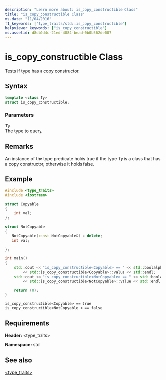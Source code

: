 ```yaml
---
description: "Learn more about: is_copy_constructible Class"
title: "is_copy_constructible Class"
ms.date: "11/04/2016"
f1_keywords: ["type_traits/std::is_copy_constructible"]
helpviewer_keywords: ["is_copy_constructible"]
ms.assetid: d8db9d4c-21ed-4884-bead-0b0b562de007
---
```

# is_copy_constructible Class

Tests if type has a copy constructor.

## Syntax

```cpp
template <class Ty>
struct is_copy_constructible;
```

### Parameters

*Ty*\
The type to query.

## Remarks

An instance of the type predicate holds true if the type *Ty* is a class that has a copy constructor, otherwise it holds false.

## Example

```cpp
#include <type_traits>
#include <iostream>

struct Copyable
{
    int val;
};

struct NotCopyable
{
   NotCopyable(const NotCopyable&) = delete;
   int val;

};

int main()
{
    std::cout << "is_copy_constructible<Copyable> == " << std::boolalpha
        << std::is_copy_constructible<Copyable>::value << std::endl;
    std::cout << "is_copy_constructible<NotCopyable> == " << std::boolalpha
        << std::is_copy_constructible<NotCopyable>::value << std::endl;

    return (0);
}
```

```Output
is_copy_constructible<Copyable> == true
is_copy_constructible<NotCopyable > == false
```

## Requirements

**Header:** \<type_traits>

**Namespace:** std

## See also

[<type_traits>](../standard-library/type-traits.md)
